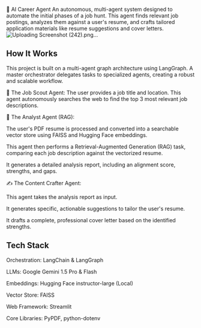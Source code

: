 🚀 AI Career Agent
An autonomous, multi-agent system designed to automate the initial phases of a job hunt. This agent finds relevant job postings, analyzes them against a user's resume, and crafts tailored application materials like resume suggestions and cover letters.
![Uploading Screenshot (242).png…]()


## How It Works
This project is built on a multi-agent graph architecture using LangGraph. A master orchestrator delegates tasks to specialized agents, creating a robust and scalable workflow.

🔎 The Job Scout Agent: The user provides a job title and location. This agent autonomously searches the web to find the top 3 most relevant job descriptions.

🧠 The Analyst Agent (RAG):

The user's PDF resume is processed and converted into a searchable vector store using FAISS and Hugging Face embeddings.

This agent then performs a Retrieval-Augmented Generation (RAG) task, comparing each job description against the vectorized resume.

It generates a detailed analysis report, including an alignment score, strengths, and gaps.

✍️ The Content Crafter Agent:

This agent takes the analysis report as input.

It generates specific, actionable suggestions to tailor the user's resume.

It drafts a complete, professional cover letter based on the identified strengths.

## Tech Stack
Orchestration: LangChain & LangGraph

LLMs: Google Gemini 1.5 Pro & Flash

Embeddings: Hugging Face instructor-large (Local)

Vector Store: FAISS

Web Framework: Streamlit

Core Libraries: PyPDF, python-dotenv
